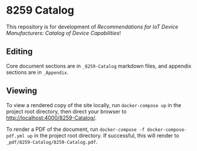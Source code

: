 # 8259 Catalog

This repository is for development of _Recommendations for IoT Device Manufacturers: Catalog of Device Capabilities_!

## Editing

Core document sections are in `_8259-Catalog` markdown files, and appendix sections are in `_Appendix`.

## Viewing

To view a rendered copy of the site locally, run `docker-compose up` in the project root directory, then direct your browser to <http://localhost:4000/8259-Catalog/>.

To render a PDF of the document, run `docker-compose -f docker-compose-pdf.yml up` in the project root directory. If successful, this will render to `_pdf/8259-Catalog/8259-Catalog.pdf`.
